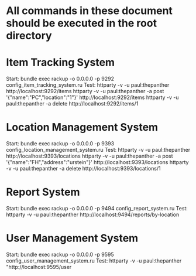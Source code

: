 # All commands in these document should be executed in the root directory

Item Tracking System
===========================

Start:	bundle exec rackup -o 0.0.0.0 -p 9292 config_item_tracking_system.ru
Test:	httparty -v -u paul:thepanther http://localhost:9292/items
		httparty -v -u paul:thepanther -a post '{"name":"PC","location":"1"}' http://localhost:9292/items
		httparty -v -u paul:thepanther -a delete http://localhost:9292/items/1


Location Management System
===========================

Start:	bundle exec rackup -o 0.0.0.0 -p 9393 config_location_management_system.ru
Test:	httparty -v -u paul:thepanther http://localhost:9393/locations
		httparty -v -u paul:thepanther -a post '{"name":"FH","address":"urstein"}' http://localhost:9393/locations
		httparty -v -u paul:thepanther -a delete http://localhost:9393/locations/1


Report System
===========================

Start:	bundle exec rackup -o 0.0.0.0 -p 9494 config_report_system.ru
Test:	httparty -v -u paul:thepanther http://localhost:9494/reports/by-location


User Management System
===========================

Start:	bundle exec rackup -o 0.0.0.0 -p 9595 config_user_management_system.ru
Test:	httparty -v -u paul:thepanther "http://localhost:9595/user